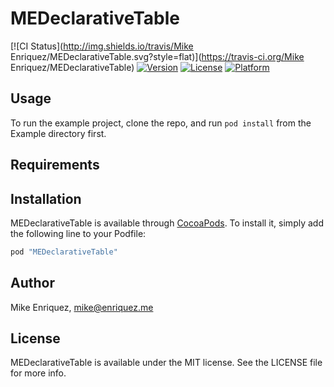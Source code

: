 # MEDeclarativeTable

[![CI Status](http://img.shields.io/travis/Mike Enriquez/MEDeclarativeTable.svg?style=flat)](https://travis-ci.org/Mike Enriquez/MEDeclarativeTable)
[![Version](https://img.shields.io/cocoapods/v/MEDeclarativeTable.svg?style=flat)](http://cocoapods.org/pods/MEDeclarativeTable)
[![License](https://img.shields.io/cocoapods/l/MEDeclarativeTable.svg?style=flat)](http://cocoapods.org/pods/MEDeclarativeTable)
[![Platform](https://img.shields.io/cocoapods/p/MEDeclarativeTable.svg?style=flat)](http://cocoapods.org/pods/MEDeclarativeTable)

## Usage

To run the example project, clone the repo, and run `pod install` from the Example directory first.

## Requirements

## Installation

MEDeclarativeTable is available through [CocoaPods](http://cocoapods.org). To install
it, simply add the following line to your Podfile:

```ruby
pod "MEDeclarativeTable"
```

## Author

Mike Enriquez, mike@enriquez.me

## License

MEDeclarativeTable is available under the MIT license. See the LICENSE file for more info.
